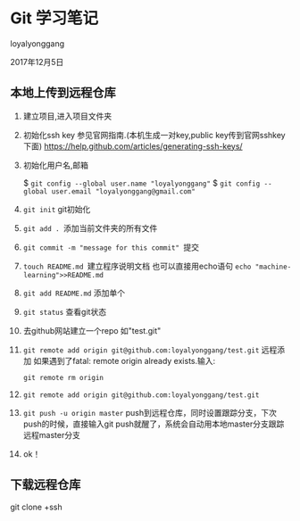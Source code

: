 # Git 学习笔记

loyalyonggang	

2017年12月5日



## 本地上传到远程仓库

1. 建立项目,进入项目文件夹 

2. 初始化ssh key 参见官网指南.(本机生成一对key,public key传到官网sshkey下面)
   <https://help.github.com/articles/generating-ssh-keys/>

3. 初始化用户名,邮箱

   $ `git config --global user.name "loyalyonggang"`
   $ `git config --global user.email "loyalyonggang@gmail.com"`

4. `git init` git初始化

5. `git add . `添加当前文件夹的所有文件

6. `git commit -m "message for this commit" `提交

7. `touch README.md `建立程序说明文档   也可以直接用echo语句  `echo "machine-learning">>README.md  `

8. `git add README.md` 添加单个

9. `git status` 查看git状态

10. 去github网站建立一个repo 如"test.git"

11. `git remote add origin git@github.com:loyalyonggang/test.git`   远程添加
    如果遇到了fatal: remote origin already exists.输入:

    `git remote rm origin`

12. `git remote add origin git@github.com:loyalyonggang/test.git`

13. `git push -u origin master`  push到远程仓库，同时设置跟踪分支，下次push的时候，直接输入git push就醒了，系统会自动用本地master分支跟踪远程master分支

14. ok！



## 下载远程仓库

git clone +ssh 